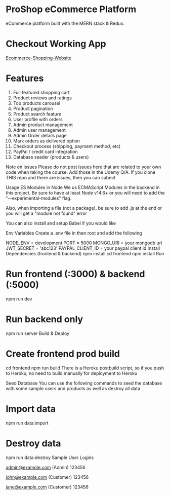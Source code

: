 # ProShop eCommerce Platform
eCommerce platform built with the MERN stack & Redux.

# Checkout Working App
[Ecommerce-Shopping-Website](https://proshopapp141.herokuapp.com/)

# Features
1. Full featured shopping cart
2. Product reviews and ratings
3. Top products carousel
4. Product pagination
5. Product search feature
6. User profile with orders
7. Admin product management
8. Admin user management
9. Admin Order details page
10. Mark orders as delivered option
11. Checkout process (shipping, payment method, etc)
12. PayPal / credit card integration
13. Database seeder (products & users)

Note on Issues
Please do not post issues here that are related to your own code when taking the course. Add those in the Udemy Q/A. If you clone THIS repo and there are issues, then you can submit

Usage
ES Modules in Node
We us ECMAScript Modules in the backend in this project. Be sure to have at least Node v14.6+ or you will need to add the "--experimental-modules" flag.

Also, when importing a file (not a package), be sure to add .js at the end or you will get a "module not found" error

You can also install and setup Babel if you would like

Env Variables
Create a .env file in then root and add the following

NODE_ENV = development
PORT = 5000
MONGO_URI = your mongodb uri
JWT_SECRET = 'abc123'
PAYPAL_CLIENT_ID = your paypal client id
Install Dependencies (frontend & backend)
npm install
cd frontend
npm install
Run
# Run frontend (:3000) & backend (:5000)
npm run dev

# Run backend only
npm run server
Build & Deploy
# Create frontend prod build
cd frontend
npm run build
There is a Heroku postbuild script, so if you push to Heroku, no need to build manually for deployment to Heroku

Seed Database
You can use the following commands to seed the database with some sample users and products as well as destroy all data

# Import data
npm run data:import

# Destroy data
npm run data:destroy
Sample User Logins

admin@example.com (Admin)
123456

john@example.com (Customer)
123456

jane@example.com (Customer)
123456
